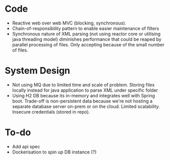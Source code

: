# Code
- Reactive web over web MVC (blocking, synchronous).
- Chain-of-responsibility pattern to enable easier maintenance of filters
- Synchronous nature of XML parsing (not using reactor core or utilising java threading model) diminishes performance that could be reaped by parallel processing of files. Only accepting because of the small number of files.

# System Design
- Not using MQ due to limited time and scale of problem. Storing files locally instead for java application to parse XML under specific folder
- Using H2 DB because its in-memory and integrates well with Spring boot. Trade-off is non-persistent data because we're not hosting a separate database server on-prem or on the cloud. Limited scalability. Insecure credentials (stored in repo).

# To-do
- Add api spec
- Dockerisation to spin up DB instance (?)
